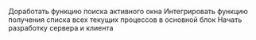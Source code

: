 Доработать функцию поиска активного окна
Интегрировать функцию получения списка всех текущих процессов в основной блок
Начать разработку сервера и клиента
